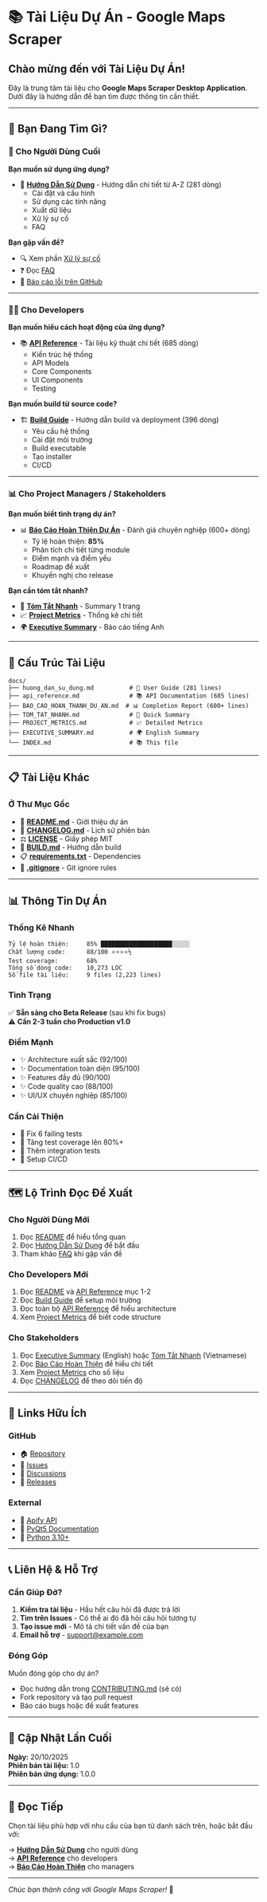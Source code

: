 # 📚 Tài Liệu Dự Án - Google Maps Scraper

## Chào mừng đến với Tài Liệu Dự Án!

Đây là trung tâm tài liệu cho **Google Maps Scraper Desktop Application**. Dưới đây là hướng dẫn để bạn tìm được thông tin cần thiết.

---

## 🎯 Bạn Đang Tìm Gì?

### 👤 Cho Người Dùng Cuối

**Bạn muốn sử dụng ứng dụng?**
- 📖 [**Hướng Dẫn Sử Dụng**](huong_dan_su_dung.md) - Hướng dẫn chi tiết từ A-Z (281 dòng)
  - Cài đặt và cấu hình
  - Sử dụng các tính năng
  - Xuất dữ liệu
  - Xử lý sự cố
  - FAQ

**Bạn gặp vấn đề?**
- 🔍 Xem phần [Xử lý sự cố](huong_dan_su_dung.md#xử-lý-sự-cố)
- ❓ Đọc [FAQ](huong_dan_su_dung.md#faq)
- 🐛 [Báo cáo lỗi trên GitHub](https://github.com/hoanganh-hue/lazala/issues)

---

### 👨‍💻 Cho Developers

**Bạn muốn hiểu cách hoạt động của ứng dụng?**
- 📚 [**API Reference**](api_reference.md) - Tài liệu kỹ thuật chi tiết (685 dòng)
  - Kiến trúc hệ thống
  - API Models
  - Core Components
  - UI Components
  - Testing

**Bạn muốn build từ source code?**
- 🏗️ [**Build Guide**](../BUILD.md) - Hướng dẫn build và deployment (396 dòng)
  - Yêu cầu hệ thống
  - Cài đặt môi trường
  - Build executable
  - Tạo installer
  - CI/CD

---

### 📊 Cho Project Managers / Stakeholders

**Bạn muốn biết tình trạng dự án?**
- 📊 [**Báo Cáo Hoàn Thiện Dự Án**](BAO_CAO_HOAN_THANH_DU_AN.md) - Đánh giá chuyên nghiệp (600+ dòng)
  - Tỷ lệ hoàn thiện: **85%**
  - Phân tích chi tiết từng module
  - Điểm mạnh và điểm yếu
  - Roadmap đề xuất
  - Khuyến nghị cho release

**Bạn cần tóm tắt nhanh?**
- 📝 [**Tóm Tắt Nhanh**](TOM_TAT_NHANH.md) - Summary 1 trang
- 📈 [**Project Metrics**](PROJECT_METRICS.md) - Thống kê chi tiết
- 🌍 [**Executive Summary**](EXECUTIVE_SUMMARY.md) - Báo cáo tiếng Anh

---

## 📂 Cấu Trúc Tài Liệu

```
docs/
├── huong_dan_su_dung.md          # 📖 User Guide (281 lines)
├── api_reference.md              # 📚 API Documentation (685 lines)
├── BAO_CAO_HOAN_THANH_DU_AN.md  # 📊 Completion Report (600+ lines)
├── TOM_TAT_NHANH.md              # 📝 Quick Summary
├── PROJECT_METRICS.md            # 📈 Detailed Metrics
├── EXECUTIVE_SUMMARY.md          # 🌍 English Summary
└── INDEX.md                      # 📚 This file
```

---

## 📋 Tài Liệu Khác

### Ở Thư Mục Gốc

- 📄 [**README.md**](../README.md) - Giới thiệu dự án
- 📝 [**CHANGELOG.md**](../CHANGELOG.md) - Lịch sử phiên bản
- ⚖️ [**LICENSE**](../LICENSE) - Giấy phép MIT
- 🔧 [**BUILD.md**](../BUILD.md) - Hướng dẫn build
- 📋 [**requirements.txt**](../requirements.txt) - Dependencies
- 🚫 [**.gitignore**](../.gitignore) - Git ignore rules

---

## 📊 Thông Tin Dự Án

### Thống Kê Nhanh

```
Tỷ lệ hoàn thiện:     85% ████████████████████░░░░░
Chất lượng code:      88/100 ⭐⭐⭐⭐½
Test coverage:        68%
Tổng số dòng code:    10,273 LOC
Số file tài liệu:     9 files (2,223 lines)
```

### Tình Trạng

✅ **Sẵn sàng cho Beta Release** (sau khi fix bugs)  
⚠️ **Cần 2-3 tuần cho Production v1.0**

### Điểm Mạnh

- ✨ Architecture xuất sắc (92/100)
- ✨ Documentation toàn diện (95/100)
- ✨ Features đầy đủ (90/100)
- ✨ Code quality cao (88/100)
- ✨ UI/UX chuyên nghiệp (85/100)

### Cần Cải Thiện

- 🔧 Fix 6 failing tests
- 🔧 Tăng test coverage lên 80%+
- 🔧 Thêm integration tests
- 🔧 Setup CI/CD

---

## 🗺️ Lộ Trình Đọc Đề Xuất

### Cho Người Dùng Mới
1. Đọc [README](../README.md) để hiểu tổng quan
2. Đọc [Hướng Dẫn Sử Dụng](huong_dan_su_dung.md) để bắt đầu
3. Tham khảo [FAQ](huong_dan_su_dung.md#faq) khi gặp vấn đề

### Cho Developers Mới
1. Đọc [README](../README.md) và [API Reference](api_reference.md) mục 1-2
2. Đọc [Build Guide](../BUILD.md) để setup môi trường
3. Đọc toàn bộ [API Reference](api_reference.md) để hiểu architecture
4. Xem [Project Metrics](PROJECT_METRICS.md) để biết code structure

### Cho Stakeholders
1. Đọc [Executive Summary](EXECUTIVE_SUMMARY.md) (English) hoặc [Tóm Tắt Nhanh](TOM_TAT_NHANH.md) (Vietnamese)
2. Đọc [Báo Cáo Hoàn Thiện](BAO_CAO_HOAN_THANH_DU_AN.md) để hiểu chi tiết
3. Xem [Project Metrics](PROJECT_METRICS.md) cho số liệu
4. Đọc [CHANGELOG](../CHANGELOG.md) để theo dõi tiến độ

---

## 🔗 Links Hữu Ích

### GitHub
- 🏠 [Repository](https://github.com/hoanganh-hue/lazala)
- 🐛 [Issues](https://github.com/hoanganh-hue/lazala/issues)
- 💬 [Discussions](https://github.com/hoanganh-hue/lazala/discussions)
- 🚀 [Releases](https://github.com/hoanganh-hue/lazala/releases)

### External
- 🔌 [Apify API](https://apify.com)
- 📖 [PyQt5 Documentation](https://www.riverbankcomputing.com/static/Docs/PyQt5/)
- 🐍 [Python 3.10+](https://www.python.org/)

---

## 📞 Liên Hệ & Hỗ Trợ

### Cần Giúp Đỡ?

1. **Kiểm tra tài liệu** - Hầu hết câu hỏi đã được trả lời
2. **Tìm trên Issues** - Có thể ai đó đã hỏi câu hỏi tương tự
3. **Tạo issue mới** - Mô tả chi tiết vấn đề của bạn
4. **Email hỗ trợ** - support@example.com

### Đóng Góp

Muốn đóng góp cho dự án?
- Đọc hướng dẫn trong [CONTRIBUTING.md](../CONTRIBUTING.md) (sẽ có)
- Fork repository và tạo pull request
- Báo cáo bugs hoặc đề xuất features

---

## 📅 Cập Nhật Lần Cuối

**Ngày:** 20/10/2025  
**Phiên bản tài liệu:** 1.0  
**Phiên bản ứng dụng:** 1.0.0  

---

## 📖 Đọc Tiếp

Chọn tài liệu phù hợp với nhu cầu của bạn từ danh sách trên, hoặc bắt đầu với:

→ [**Hướng Dẫn Sử Dụng**](huong_dan_su_dung.md) cho người dùng  
→ [**API Reference**](api_reference.md) cho developers  
→ [**Báo Cáo Hoàn Thiện**](BAO_CAO_HOAN_THANH_DU_AN.md) cho managers  

---

*Chúc bạn thành công với Google Maps Scraper!* 🚀
